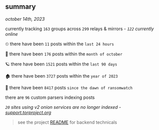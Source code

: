 
## summary
_october 14th, 2023_

currently tracking `163` groups across `299` relays & mirrors - _`122` currently online_

⏲ there have been `11` posts within the `last 24 hours`

🦈 there have been `176` posts within the `month of october`

🪐 there have been `1521` posts within the `last 90 days`

🏚 there have been `3727` posts within the `year of 2023`

🦕 there have been `8417` posts `since the dawn of ransomwatch`

there are `96` custom parsers indexing posts

_`20` sites using v2 onion services are no longer indexed - [support.torproject.org](https://support.torproject.org/onionservices/v2-deprecation/)_

> see the project [README](https://github.com/joshhighet/ransomwatch#ransomwatch--) for backend technicals
